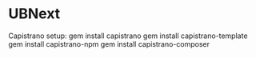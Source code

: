 UBNext
======

Capistrano setup:
gem install capistrano
gem install capistrano-template
gem install capistrano-npm
gem install capistrano-composer
